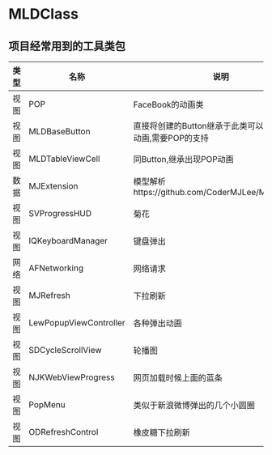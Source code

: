 # MLDClass

## 项目经常用到的工具类包

类型|名称|说明|详情
---|---|---|---
视图 |POP|FaceBook的动画类|pod 'pop'
视图 |MLDBaseButton|直接将创建的Button继承于此类可以知己做POP动画,需要POP的支持|
视图 |MLDTableViewCell|同Button,继承出现POP动画|
数据 |MJExtension|模型解析https://github.com/CoderMJLee/MJExtension|pod 'MJExtension'
视图|SVProgressHUD|菊花|pod 'SVProgressHUD', :git => 'https://github.com/SVProgressHUD/SVProgressHUD.git'
视图|IQKeyboardManager|键盘弹出|pod 'IQKeyboardManager'
网络|AFNetworking|网络请求|pod 'AFNetworking'
视图|MJRefresh|下拉刷新|pod 'MJRefresh'
视图|LewPopupViewController|各种弹出动画|https://github.com/pljhonglu/LewPopupViewController
视图|SDCycleScrollView|轮播图|pod 'SDCycleScrollView'
视图|NJKWebViewProgress|网页加载时候上面的蓝条|pod 'NJKWebViewProgress'
视图|PopMenu|类似于新浪微博弹出的几个小圆圈|pod 'PopMenu'
视图|ODRefreshControl|橡皮糖下拉刷新|https://github.com/Sephiroth87/ODRefreshControl
